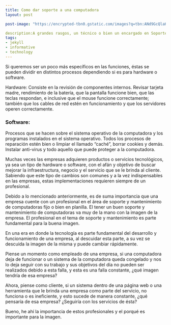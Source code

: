 ```yaml
---
title: Como dar soporte a una computadora 
layout: post

post-image: "https://encrypted-tbn0.gstatic.com/images?q=tbn:ANd9GcQlaKrP-RJroWawibIPWD87nw2JFsIPtvaCJrj24zeQzei0nxldwZr4dQJ_nLLZhDvob08&usqp=CAU"

description:A grandes rasgos, un técnico o bien un encargado en Soporte y Mantenimiento de Computadoras se forma para poder instalar, poner en funcionamiento, operar, interconectar y dar mantenimiento a equipos de cómputo; aplicando normas y especificaciones técnicas 
tags:
- jekyll
- informative
- technology
---
```


Si queremos ser un poco más específicos en las funciones, éstas se pueden dividir en distintos procesos dependiendo si es para hardware o software.

Hardware: Consiste en la revisión de componentes internos. Revisar tarjeta madre, rendimiento de la batería, que la pantalla funcione bien, que las teclas respondan, e inclusive que el mouse funcione correctamente; también que los cables de red estén en funcionamiento y que los servidores operen correctamente.



### Software: 
Procesos que se hacen sobre el sistema operativo de la computadora y los programas instalados en el sistema operativo. Todos los procesos de reparación estén bien o limpiar el llamado “caché”, borrar cookies y demás. Instalar anti-virus y todo aquello que puede proteger a la computadora.

Muchas veces las empresas adquieren productos o servicios tecnológicos, ya sea un tipo de hardware o software, con el afán y objetivo de buscar mejorar la infraestructura, negocio y el servicio que se le brinda al cliente. Sabiendo que este tipo de cambios son comunes y a la vez indispensables en las empresas, estas implementaciones requieren siempre de un profesional.

Debido a lo mencionado anteriormente, es de suma importancia que una empresa cuente con un profesional en el área de soporte y mantenimiento de computadoras fijo o bien en planilla.
El tener un buen soporte y mantenimiento de computadoras va muy de la mano con la imagen de la empresa. El profesional en el tema de soporte y mantenimiento es parte fundamental para la buena imagen.

En una era en donde la tecnología es parte fundamental del desarrollo y funcionamiento de una empresa, al descuidar esta parte, a su vez se descuida la imagen de la misma y puede cambiar rápidamente.

Piense un momento como empleado de una empresa, si una computadora deja de funcionar o un sistema de la computadora queda congelado y nos lo deja seguir con su trabajo y sus objetivos del día no pueden ser realizados debido a esta falla, y esta es una falla constante, ¿qué imagen tendría de esa empresa?

Ahora, piense como cliente, si un sistema dentro de una página web o una herramienta que le brinda una empresa como parte del servicio, no funciona o es ineficiente, y esto sucede de manera constante, ¿qué pensaría de esa empresa? ¿Seguiría con los servicios de ésta?

Bueno, he ahí la importancia de estos profesionales y el porqué es importante para la imagen.

